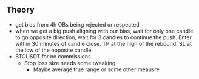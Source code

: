 ## **Theory**

- get bias from 4h OBs being rejected or respected
- when we get a big push aligning with our bias, wait for only one candle to go opposite direction, wait for 3 candles to continue the push. Enter within 30 minutes of candle close. TP at the high of the rebound. SL at the low of the opposite candle
- BTCUSDT for no commissions
    - Stop loss size needs some tweaking
        - Maybe average true range or some other meausre
